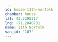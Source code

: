 ```yaml
---
id: house-11th-norfolk
chamber: house
lat: 42.2298217
lng: -71.2040731
name: 11th Norfolk
van_id: '107'
---
```

